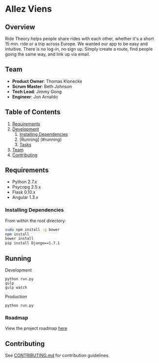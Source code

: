 # Allez Viens

## Overview
Ride Theory helps people share rides with each other, whether it's a short 15 min. ride or a trip across Europe.  We wanted our app to be easy and intuitive.  There is no log-in, no sign up.  Simply create a route, find people going the same way, and link up via email.  

## Team

  - __Product Owner__: Thomas Klonecke
  - __Scrum Master__: Beth Johnson
  - __Tech Lead__: Jimmy Gong
  - __Engineer__: Jon Arnaldo

## Table of Contents

1. [Requirements](#requirements)
1. [Development](#development)
    1. [Installing Dependencies](#installing-dependencies)
    2. [Running] (#running)
    1. [Tasks](#tasks)
1. [Team](#team)
1. [Contributing](#contributing)

## Requirements

- Python 2.7.x
- Psycopg 2.5.x
- Flask 0.10.x
- Angular 1.3.x

### Installing Dependencies

From within the root directory:

```sh
sudo npm install -g bower
npm install
bower install
pip install Django==1.7.1
```

## Running
Development
```
python run.py
gulp 
gulp watch
```
Production
```
python run.py
```

### Roadmap

View the project roadmap [here](LINK_TO_PROJECT_ISSUES)


## Contributing

See [CONTRIBUTING.md](CONTRIBUTING.md) for contribution guidelines.

